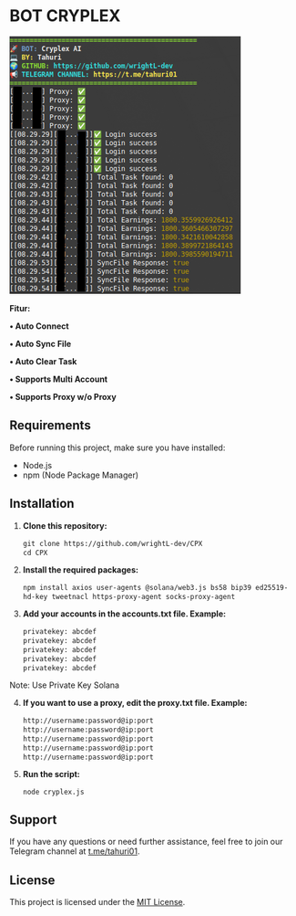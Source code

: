 # BOT CRYPLEX

![Fitur Cryplex](Cryplex.png)

**Fitur:**

**• Auto Connect**

**• Auto Sync File**

**• Auto Clear Task**

**• Supports Multi Account**

**• Supports Proxy w/o Proxy**

## Requirements

Before running this project, make sure you have installed:

- Node.js
- npm (Node Package Manager)

## Installation

1. **Clone this repository:**

    ```plaintext
    git clone https://github.com/wrightL-dev/CPX
    cd CPX

2. **Install the required packages:**

    ```plaintext
    npm install axios user-agents @solana/web3.js bs58 bip39 ed25519-hd-key tweetnacl https-proxy-agent socks-proxy-agent

3. **Add your accounts in the accounts.txt file. Example:**

    ```plaintext
   privatekey: abcdef
   privatekey: abcdef
   privatekey: abcdef
   privatekey: abcdef
   privatekey: abcdef
Note: Use Private Key Solana

4. **If you want to use a proxy, edit the proxy.txt file. Example:**
   ```plaintext
   http://username:password@ip:port
   http://username:password@ip:port
   http://username:password@ip:port
   http://username:password@ip:port
   http://username:password@ip:port

5. **Run the script:**
   ```plaintext
   node cryplex.js
   
## Support

If you have any questions or need further assistance, feel free to join our Telegram channel at [t.me/tahuri01](https://t.me/tahuri01).

## License

This project is licensed under the [MIT License](LICENSE).
